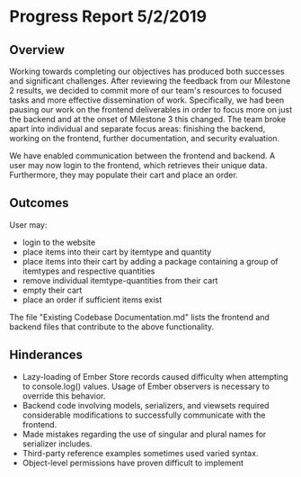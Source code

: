 # Progress Report 5/2/2019
## Overview
Working towards completing our objectives has produced both successes and significant challenges. After reviewing the feedback from our Milestone 2 results, we decided to commit more of our team's resources to focused tasks and more effective dissemination of work. Specifically, we had been pausing our work on the frontend deliverables in order to focus more on just the backend and at the onset of Milestone 3 this changed. The team broke apart into individual and separate focus areas: finishing the backend, working on the frontend, further documentation, and security evaluation.

We have enabled communication between the frontend and backend. A user may now login to the frontend, which retrieves their unique data. Furthermore, they may populate their cart and place an order.

## Outcomes
User may:
* login to the website
* place items into their cart by itemtype and quantity
* place items into their cart by adding a package containing a group of itemtypes and respective quantities
* remove individual itemtype-quantities from their cart
* empty their cart
* place an order if sufficient items exist

The file "Existing Codebase Documentation.md" lists the frontend and backend files that contribute to the above functionality.

## Hinderances
* Lazy-loading of Ember Store records caused difficulty when attempting to console.log() values. Usage of Ember observers is necessary to override this behavior.
* Backend code involving models, serializers, and viewsets required considerable modifications to successfully communicate with the frontend.
* Made mistakes regarding the use of singular and plural names for serializer includes.
* Third-party reference examples sometimes used varied syntax.
* Object-level permissions have proven difficult to implement
